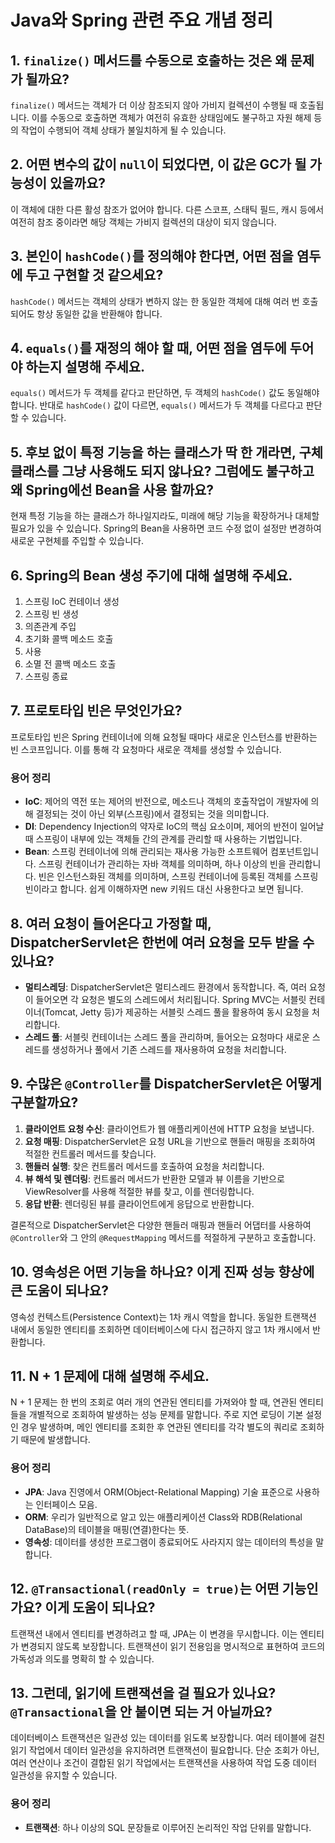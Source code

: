 # Java와 Spring 관련 주요 개념 정리

## 1. `finalize()` 메서드를 수동으로 호출하는 것은 왜 문제가 될까요?
`finalize()` 메서드는 객체가 더 이상 참조되지 않아 가비지 컬렉션이 수행될 때 호출됩니다. 이를 수동으로 호출하면 객체가 여전히 유효한 상태임에도 불구하고 자원 해제 등의 작업이 수행되어 객체 상태가 불일치하게 될 수 있습니다.

## 2. 어떤 변수의 값이 `null`이 되었다면, 이 값은 GC가 될 가능성이 있을까요?
이 객체에 대한 다른 활성 참조가 없어야 합니다. 다른 스코프, 스태틱 필드, 캐시 등에서 여전히 참조 중이라면 해당 객체는 가비지 컬렉션의 대상이 되지 않습니다.

## 3. 본인이 `hashCode()`를 정의해야 한다면, 어떤 점을 염두에 두고 구현할 것 같으세요?
`hashCode()` 메서드는 객체의 상태가 변하지 않는 한 동일한 객체에 대해 여러 번 호출되어도 항상 동일한 값을 반환해야 합니다.

## 4. `equals()`를 재정의 해야 할 때, 어떤 점을 염두에 두어야 하는지 설명해 주세요.
`equals()` 메서드가 두 객체를 같다고 판단하면, 두 객체의 `hashCode()` 값도 동일해야 합니다. 반대로 `hashCode()` 값이 다르면, `equals()` 메서드가 두 객체를 다르다고 판단할 수 있습니다.

## 5. 후보 없이 특정 기능을 하는 클래스가 딱 한 개라면, 구체 클래스를 그냥 사용해도 되지 않나요? 그럼에도 불구하고 왜 Spring에선 Bean을 사용 할까요?
현재 특정 기능을 하는 클래스가 하나일지라도, 미래에 해당 기능을 확장하거나 대체할 필요가 있을 수 있습니다. Spring의 Bean을 사용하면 코드 수정 없이 설정만 변경하여 새로운 구현체를 주입할 수 있습니다.

## 6. Spring의 Bean 생성 주기에 대해 설명해 주세요.
1. 스프링 IoC 컨테이너 생성
2. 스프링 빈 생성
3. 의존관계 주입
4. 초기화 콜백 메소드 호출
5. 사용
6. 소멸 전 콜백 메소드 호출
7. 스프링 종료

## 7. 프로토타입 빈은 무엇인가요?
프로토타입 빈은 Spring 컨테이너에 의해 요청될 때마다 새로운 인스턴스를 반환하는 빈 스코프입니다. 이를 통해 각 요청마다 새로운 객체를 생성할 수 있습니다.

### 용어 정리
- **IoC**: 제어의 역전 또는 제어의 반전으로, 메소드나 객체의 호출작업이 개발자에 의해 결정되는 것이 아닌 외부(스프링)에서 결정되는 것을 의미합니다.
- **DI**: Dependency Injection의 약자로 IoC의 핵심 요소이며, 제어의 반전이 일어날 때 스프링이 내부에 있는 객체들 간의 관계를 관리할 때 사용하는 기법입니다.
- **Bean**: 스프링 컨테이너에 의해 관리되는 재사용 가능한 소프트웨어 컴포넌트입니다. 스프링 컨테이너가 관리하는 자바 객체를 의미하며, 하나 이상의 빈을 관리합니다. 빈은 인스턴스화된 객체를 의미하며, 스프링 컨테이너에 등록된 객체를 스프링 빈이라고 합니다. 쉽게 이해하자면 new 키워드 대신 사용한다고 보면 됩니다.

## 8. 여러 요청이 들어온다고 가정할 때, DispatcherServlet은 한번에 여러 요청을 모두 받을 수 있나요?
- **멀티스레딩**: DispatcherServlet은 멀티스레드 환경에서 동작합니다. 즉, 여러 요청이 들어오면 각 요청은 별도의 스레드에서 처리됩니다. Spring MVC는 서블릿 컨테이너(Tomcat, Jetty 등)가 제공하는 서블릿 스레드 풀을 활용하여 동시 요청을 처리합니다.
- **스레드 풀**: 서블릿 컨테이너는 스레드 풀을 관리하며, 들어오는 요청마다 새로운 스레드를 생성하거나 풀에서 기존 스레드를 재사용하여 요청을 처리합니다.

## 9. 수많은 `@Controller`를 DispatcherServlet은 어떻게 구분할까요?
1. **클라이언트 요청 수신**: 클라이언트가 웹 애플리케이션에 HTTP 요청을 보냅니다.
2. **요청 매핑**: DispatcherServlet은 요청 URL을 기반으로 핸들러 매핑을 조회하여 적절한 컨트롤러 메서드를 찾습니다.
3. **핸들러 실행**: 찾은 컨트롤러 메서드를 호출하여 요청을 처리합니다.
4. **뷰 해석 및 렌더링**: 컨트롤러 메서드가 반환한 모델과 뷰 이름을 기반으로 ViewResolver를 사용해 적절한 뷰를 찾고, 이를 렌더링합니다.
5. **응답 반환**: 렌더링된 뷰를 클라이언트에게 응답으로 반환합니다.

결론적으로 DispatcherServlet은 다양한 핸들러 매핑과 핸들러 어댑터를 사용하여 `@Controller`와 그 안의 `@RequestMapping` 메서드를 적절하게 구분하고 호출합니다.

## 10. 영속성은 어떤 기능을 하나요? 이게 진짜 성능 향상에 큰 도움이 되나요?
영속성 컨텍스트(Persistence Context)는 1차 캐시 역할을 합니다. 동일한 트랜잭션 내에서 동일한 엔티티를 조회하면 데이터베이스에 다시 접근하지 않고 1차 캐시에서 반환합니다.

## 11. N + 1 문제에 대해 설명해 주세요.
N + 1 문제는 한 번의 조회로 여러 개의 연관된 엔티티를 가져와야 할 때, 연관된 엔티티들을 개별적으로 조회하여 발생하는 성능 문제를 말합니다. 주로 지연 로딩이 기본 설정인 경우 발생하며, 메인 엔티티를 조회한 후 연관된 엔티티를 각각 별도의 쿼리로 조회하기 때문에 발생합니다.

### 용어 정리
- **JPA**: Java 진영에서 ORM(Object-Relational Mapping) 기술 표준으로 사용하는 인터페이스 모음.
- **ORM**: 우리가 일반적으로 알고 있는 애플리케이션 Class와 RDB(Relational DataBase)의 테이블을 매핑(연결)한다는 뜻.
- **영속성**: 데이터를 생성한 프로그램이 종료되어도 사라지지 않는 데이터의 특성을 말합니다.

## 12. `@Transactional(readOnly = true)`는 어떤 기능인가요? 이게 도움이 되나요?
트랜잭션 내에서 엔티티를 변경하려고 할 때, JPA는 이 변경을 무시합니다. 이는 엔티티가 변경되지 않도록 보장합니다. 트랜잭션이 읽기 전용임을 명시적으로 표현하여 코드의 가독성과 의도를 명확히 할 수 있습니다.

## 13. 그런데, 읽기에 트랜잭션을 걸 필요가 있나요? `@Transactional`을 안 붙이면 되는 거 아닐까요?
데이터베이스 트랜잭션은 일관성 있는 데이터를 읽도록 보장합니다. 여러 테이블에 걸친 읽기 작업에서 데이터 일관성을 유지하려면 트랜잭션이 필요합니다. 단순 조회가 아닌, 여러 연산이나 조건이 결합된 읽기 작업에서는 트랜잭션을 사용하여 작업 도중 데이터 일관성을 유지할 수 있습니다.

### 용어 정리
- **트랜잭션**: 하나 이상의 SQL 문장들로 이루어진 논리적인 작업 단위를 말합니다.
